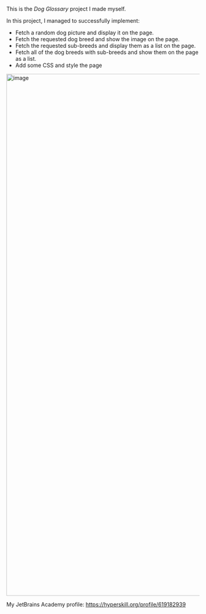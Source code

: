 This is the *Dog Glossary* project I made myself.

In this project, I managed to successfully implement:
- Fetch a random dog picture and display it on the page.
- Fetch the requested dog breed and show the image on the page.
- Fetch the requested sub-breeds and display them as a list on the page.
- Fetch all of the dog breeds with sub-breeds and show them on the page as a list.
- Add some CSS and style the page 

<img width="1360" alt="image" src="https://github.com/user-attachments/assets/be8699b5-087e-460c-9b6e-633808d3f9d8" />

My JetBrains Academy profile: https://hyperskill.org/profile/619182939
